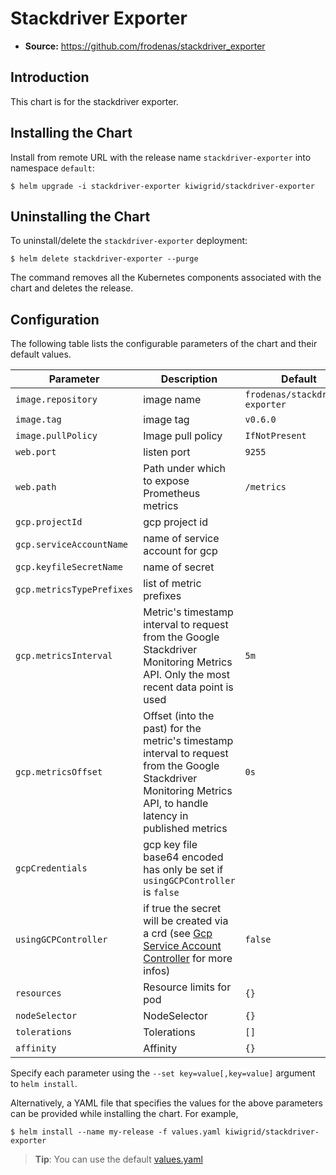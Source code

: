 # Stackdriver Exporter

- **Source:** https://github.com/frodenas/stackdriver_exporter

## Introduction

This chart is for the stackdriver exporter.

## Installing the Chart

Install from remote URL with the release name `stackdriver-exporter` into namespace `default`:

```console
$ helm upgrade -i stackdriver-exporter kiwigrid/stackdriver-exporter
```

## Uninstalling the Chart

To uninstall/delete the `stackdriver-exporter` deployment:

```console
$ helm delete stackdriver-exporter --purge
```

The command removes all the Kubernetes components associated with the chart and deletes the release.

## Configuration

The following table lists the configurable parameters of the chart and their default values.

| Parameter                         | Description                             | Default                                                                                     |
| --------------------------------- | --------------------------------------  | ---------------------------------------------------------                                   |
| `image.repository`                           | image name                        | `frodenas/stackdriver-exporter`                                                        |
| `image.tag`                        | image tag                      | `v0.6.0`                                                                                      |
| `image.pullPolicy`                 | Image pull policy                       | `IfNotPresent`                                                                              |
| `web.port`                    | listen port                          | `9255`                                               |
| `web.path`                    | Path under which to expose Prometheus metrics                          | `/metrics`                                               |
| `gcp.projectId`                    | gcp project id                          |                                                        |
| `gcp.serviceAccountName`                    | name of service account for gcp                          |                                                        |
| `gcp.keyfileSecretName`                    | name of secret                          |                                                        |
| `gcp.metricsTypePrefixes`          | list of metric prefixes                                     |             |
| `gcp.metricsInterval`          | Metric's timestamp interval to request from the Google Stackdriver Monitoring Metrics API. Only the most recent data point is used                                     | `5m`            |
| `gcp.metricsOffset`          | Offset (into the past) for the metric's timestamp interval to request from the Google Stackdriver Monitoring Metrics API, to handle latency in published metrics                                     | `0s`            |
| `gcpCredentials`          | gcp key file base64 encoded has only be set if `usingGCPController` is `false`                    |             |
| `usingGCPController`          | if true the secret will be created via a crd (see [Gcp Service Account Controller](https://github.com/kiwigrid/gcp-serviceaccount-controller) for more infos)                                     | `false`             |
| `resources`                    | Resource limits for pod             | `{}`                                   |
| `nodeSelector`                 | NodeSelector                                 | `{}`                                   |
| `tolerations`                  | Tolerations                                  | `[]`                                   |
| `affinity`                     | Affinity                                     | `{}`                                   |


Specify each parameter using the `--set key=value[,key=value]` argument to `helm install`.

Alternatively, a YAML file that specifies the values for the above parameters can be provided while installing the chart. For example,

```console
$ helm install --name my-release -f values.yaml kiwigrid/stackdriver-exporter
```

> **Tip**: You can use the default [values.yaml](values.yaml)

